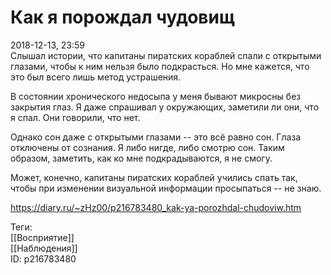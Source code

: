 Как я порождал чудовищ
=======================

   
 2018-12-13, 23:59   
  Слышал истории, что капитаны пиратских кораблей спали с открытыми глазами, чтобы к ним нельзя было подкрасться. Но мне кажется, что это был всего лишь метод устрашения.   
   
 В состоянии хронического недосыпа у меня бывают микросны без закрытия глаз. Я даже спрашивал у окружающих, заметили ли они, что я спал. Они говорили, что нет.   
   
 Однако сон даже с открытыми глазами -- это всё равно сон. Глаза отключены от сознания. Я либо нигде, либо смотрю сон. Таким образом, заметить, как ко мне подкрадываются, я не смогу.   
   
 Может, конечно, капитаны пиратских кораблей учились спать так, чтобы при изменении визуальной информации просыпаться -- не знаю.   
    
 <https://diary.ru/~zHz00/p216783480_kak-ya-porozhdal-chudoviw.htm>   
   
 Теги:   
 [[Восприятие]]   
 [[Наблюдения]]   
 ID: p216783480